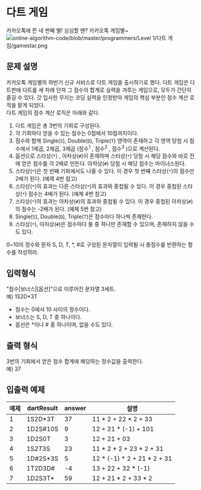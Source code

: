 # 다트 게임
카카오톡에 뜬 네 번째 별! 심심할 땐? 카카오톡 게임별~  
![online-algorithm-code/blob/master/programmers/Level 1/다트 게임/gamestar.png](https://github.com/iris4865/online-algorithm-code/blob/master/programmers/Level%201/%EB%8B%A4%ED%8A%B8%20%EA%B2%8C%EC%9E%84/gamestar.png?raw=true)

## 문제 설명
카카오톡 게임별의 하반기 신규 서비스로 다트 게임을 출시하기로 했다. 다트 게임은 다트판에 다트를 세 차례 던져 그 점수의 합계로 실력을 겨루는 게임으로, 모두가 간단히 즐길 수 있다.
갓 입사한 무지는 코딩 실력을 인정받아 게임의 핵심 부분인 점수 계산 로직을 맡게 되었다.  
다트 게임의 점수 계산 로직은 아래와 같다.

1. 다트 게임은 총 3번의 기회로 구성된다.
2. 각 기회마다 얻을 수 있는 점수는 0점에서 10점까지이다.
3. 점수와 함께 Single(`S`), Double(`D`), Triple(`T`) 영역이 존재하고 각 영역 당첨 시 점수에서 1제곱, 2제곱, 3제곱 (점수<sup>1</sup> , 점수<sup>2</sup> , 점수<sup>3</sup> )으로 계산된다.
4. 옵션으로 스타상(`*`) , 아차상(`#`)이 존재하며 스타상(`*`) 당첨 시 해당 점수와 바로 전에 얻은 점수를 각 2배로 만든다. 아차상(`#`) 당첨 시 해당 점수는 마이너스된다.
5. 스타상(`*`)은 첫 번째 기회에서도 나올 수 있다. 이 경우 첫 번째 스타상(`*`)의 점수만 2배가 된다. (예제 4번 참고)
6. 스타상(`*`)의 효과는 다른 스타상(`*`)의 효과와 중첩될 수 있다. 이 경우 중첩된 스타상(`*`) 점수는 4배가 된다. (예제 4번 참고)
7. 스타상(`*`)의 효과는 아차상(`#`)의 효과와 중첩될 수 있다. 이 경우 중첩된 아차상(`#`)의 점수는 -2배가 된다. (예제 5번 참고)
8. Single(`S`), Double(`D`), Triple(`T`)은 점수마다 하나씩 존재한다.
9. 스타상(`*`), 아차상(`#`)은 점수마다 둘 중 하나만 존재할 수 있으며, 존재하지 않을 수도 있다.

0~10의 정수와 문자 S, D, T, *, #로 구성된 문자열이 입력될 시 총점수를 반환하는 함수를 작성하라.


## 입력형식

"점수|보너스|[옵션]"으로 이루어진 문자열 3세트.  
예) 1S2D*3T
- 점수는 0에서 10 사이의 정수이다.
- 보너스는 S, D, T 중 하나이다.
- 옵선은 *이나 # 중 하나이며, 없을 수도 있다.


## 출력 형식
3번의 기회에서 얻은 점수 합계에 해당하는 정수값을 출력한다.  
예) 37

## 입출력 예제
예제 | dartResult | answer | 설명
-- | -- | -- | --
1 | 1S2D*3T | 37 | 11 * 2 + 22 * 2 + 33
2 | 1D2S#10S | 9 | 12 + 21 * (-1) + 101
3 | 1D2S0T | 3 | 12 + 21 + 03
4 | 1S*2T*3S | 23 | 11 * 2 * 2 + 23 * 2 + 31
5 | 1D#2S*3S | 5 | 12 * (-1) * 2 + 21 * 2 + 31
6 | 1T2D3D# | -4 | 13 + 22 + 32 * (-1)
7 | 1D2S3T* | 59 | 12 + 21 * 2 + 33 * 2
